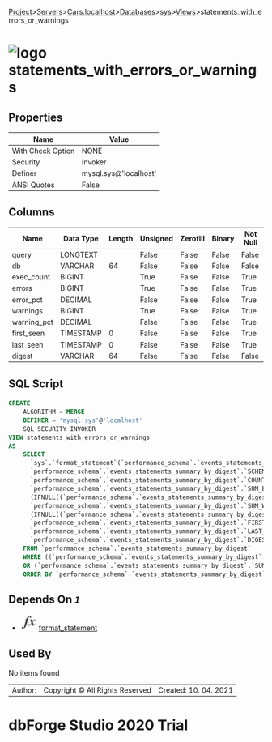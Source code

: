 [Project](../../../../../startpage.md)>[Servers](../../../../Servers.md)>[Cars.localhost](../../../Cars.localhost.md)>[Databases](../../Databases.md)>[sys](../sys.md)>[Views](Views.md)>statements_with_errors_or_warnings


# ![logo](../../../../../Images/view64.svg) statements_with_errors_or_warnings


## <a name="#Properties"></a>Properties
|Name|Value|
|---|---|
|With Check Option|NONE|
|Security|Invoker|
|Definer|mysql.sys@'localhost'|
|ANSI Quotes|False|


## <a name="#Columns"></a>Columns
|Name|Data Type|Length|Unsigned|Zerofill|Binary|Not Null|
|---|---|---|---|---|---|---|
|query|LONGTEXT||False|False|False|False|
|db|VARCHAR|64|False|False|False|False|
|exec_count|BIGINT||True|False|False|True|
|errors|BIGINT||True|False|False|True|
|error_pct|DECIMAL||False|False|False|True|
|warnings|BIGINT||True|False|False|True|
|warning_pct|DECIMAL||False|False|False|True|
|first_seen|TIMESTAMP|0|False|False|False|True|
|last_seen|TIMESTAMP|0|False|False|False|True|
|digest|VARCHAR|64|False|False|False|False|

## <a name="#SqlScript"></a>SQL Script
```SQL
CREATE 
	ALGORITHM = MERGE
	DEFINER = 'mysql.sys'@'localhost'
	SQL SECURITY INVOKER
VIEW statements_with_errors_or_warnings
AS
	SELECT
	  `sys`.`format_statement`(`performance_schema`.`events_statements_summary_by_digest`.`DIGEST_TEXT`) AS `query`,
	  `performance_schema`.`events_statements_summary_by_digest`.`SCHEMA_NAME` AS `db`,
	  `performance_schema`.`events_statements_summary_by_digest`.`COUNT_STAR` AS `exec_count`,
	  `performance_schema`.`events_statements_summary_by_digest`.`SUM_ERRORS` AS `errors`,
	  (IFNULL((`performance_schema`.`events_statements_summary_by_digest`.`SUM_ERRORS` / NULLIF(`performance_schema`.`events_statements_summary_by_digest`.`COUNT_STAR`, 0)), 0) * 100) AS `error_pct`,
	  `performance_schema`.`events_statements_summary_by_digest`.`SUM_WARNINGS` AS `warnings`,
	  (IFNULL((`performance_schema`.`events_statements_summary_by_digest`.`SUM_WARNINGS` / NULLIF(`performance_schema`.`events_statements_summary_by_digest`.`COUNT_STAR`, 0)), 0) * 100) AS `warning_pct`,
	  `performance_schema`.`events_statements_summary_by_digest`.`FIRST_SEEN` AS `first_seen`,
	  `performance_schema`.`events_statements_summary_by_digest`.`LAST_SEEN` AS `last_seen`,
	  `performance_schema`.`events_statements_summary_by_digest`.`DIGEST` AS `digest`
	FROM `performance_schema`.`events_statements_summary_by_digest`
	WHERE ((`performance_schema`.`events_statements_summary_by_digest`.`SUM_ERRORS` > 0)
	OR (`performance_schema`.`events_statements_summary_by_digest`.`SUM_WARNINGS` > 0))
	ORDER BY `performance_schema`.`events_statements_summary_by_digest`.`SUM_ERRORS` DESC, `performance_schema`.`events_statements_summary_by_digest`.`SUM_WARNINGS` DESC;
```

## <a name="#DependsOn"></a>Depends On _`1`_
- ![Function](../../../../../Images/function.svg) [format_statement](../Functions/format_statement.md)


## <a name="#UsedBy"></a>Used By
No items found

||||
|---|---|---|
|Author: |Copyright © All Rights Reserved|Created: 10. 04. 2021|
# dbForge Studio 2020 Trial
